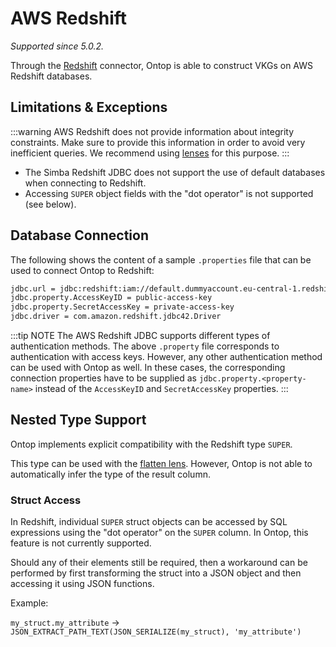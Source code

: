 # AWS Redshift
*Supported since 5.0.2.*

Through the [Redshift](https://aws.amazon.com/redshift/) connector, Ontop is able to construct VKGs on AWS Redshift databases.

## Limitations & Exceptions

:::warning
AWS Redshift does not provide information about integrity constraints. Make sure to provide this information in order to avoid very inefficient queries. 
We recommend using [lenses](/guide/advanced/lenses) for this purpose.
:::

- The Simba Redshift JDBC does not support the use of default databases when connecting to Redshift.
- Accessing `SUPER` object fields with the "dot operator" is not supported (see below).

## Database Connection

The following shows the content of a sample `.properties` file that can be used to connect Ontop to Redshift:

```bash
jdbc.url = jdbc:redshift:iam://default.dummyaccount.eu-central-1.redshift-serverless.amazonaws.com:5439/defaultdatabase
jdbc.property.AccessKeyID = public-access-key
jdbc.property.SecretAccessKey = private-access-key
jdbc.driver = com.amazon.redshift.jdbc42.Driver
```

:::tip NOTE
The AWS Redshift JDBC supports different types of authentication methods. The above `.property` file corresponds to authentication with access keys. However, any other authentication method can be used with Ontop as well. In these cases, the corresponding connection properties have to be supplied as `jdbc.property.<property-name>` instead of the `AccessKeyID` and `SecretAccessKey` properties.
:::

## Nested Type Support

Ontop implements explicit compatibility with the Redshift type `SUPER`. 

This type can be used with the [flatten lens](/guide/advanced/lenses#flattenlens). However, Ontop is not able to automatically infer the type of the result column.

### Struct Access
 In Redshift, individual `SUPER` struct objects can be accessed by SQL expressions using the "dot operator" on the `SUPER` column. In Ontop, this feature is not currently supported. 

Should any of their elements still be required, then a workaround can be performed by first transforming the struct into a JSON object and then accessing it using JSON functions. 

Example:

 `my_struct.my_attribute` $\rightarrow$ `JSON_EXTRACT_PATH_TEXT(JSON_SERIALIZE(my_struct), 'my_attribute')`